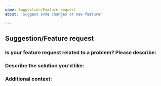 ```yaml
---
name: Suggestion/Feature request
about: 'Suggest some changes or new feature'

---
```


## Suggestion/Feature request
<!-- Your suggestion may already be reported! -->
<!-- Please search issue tracker before submiting your suggestion. -->
<!-- 
    https://github.com/KillahPotatoes/KP-Liberation/issues?utf8=%E2%9C%93&q=is%3Aissue+label%3Asuggestion
 -->

 <!-- Otherwise use the template below. This ensures that we have all needed information for a first evaluation of your idea. -->
 <!-- Please understand that we close your report uncommented if you don't use the template so we would need to ask everything which is already asked in it. -->

### Is your feature request related to a problem? Please describe:
<!-- A clear and concise description of what the problem is. Ex. I'm always frustrated when [...] -->

### Describe the solution you'd like:
<!-- A clear and concise description of what you want to happen. -->

### Additional context:
<!-- Add any other context or screenshots about the feature request here. -->
